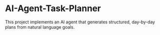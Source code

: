 # AI-Agent-Task-Planner
This project implements an AI agent that generates structured, day-by-day plans from natural language goals.
